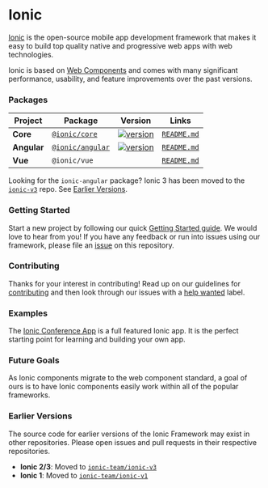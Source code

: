 # Ionic

[Ionic](https://ionicframework.com/) is the open-source mobile app development framework that makes it easy to
build top quality native and progressive web apps with web technologies.

Ionic is based on [Web Components](https://www.webcomponents.org/introduction) and comes with many significant performance, usability, and feature improvements over the past versions.


### Packages

| Project | Package | Version | Links |
| ------- | ------- | ------- |:-----:|
| **Core** | [`@ionic/core`](https://www.npmjs.com/package/@ionic/core) | [![version](https://img.shields.io/npm/v/@ionic/core/latest.svg)](https://www.npmjs.com/package/@ionic/core) | [`README.md`](core/README.md)
| **Angular** | [`@ionic/angular`](https://www.npmjs.com/package/@ionic/angular) | [![version](https://img.shields.io/npm/v/@ionic/angular/latest.svg)](https://www.npmjs.com/package/@ionic/angular) | [`README.md`](angular/README.md)
| **Vue** | `@ionic/vue` | | [`README.md`](vue/README.md)

Looking for the `ionic-angular` package? Ionic 3 has been moved to the [`ionic-v3`](https://github.com/ionic-team/ionic-v3) repo. See [Earlier Versions](#earlier-versions).

### Getting Started

Start a new project by following our quick [Getting Started guide](https://ionicframework.com/getting-started/).
We would love to hear from you! If you have any feedback or run into issues using our framework, please file
an [issue](https://github.com/ionic-team/ionic/issues/new) on this repository.


### Contributing

Thanks for your interest in contributing! Read up on our guidelines for
[contributing](https://github.com/ionic-team/ionic/blob/master/.github/CONTRIBUTING.md)
and then look through our issues with a [help wanted](https://github.com/ionic-team/ionic/issues?q=is%3Aopen+is%3Aissue+label%3A%22help+wanted%22)
label.


### Examples

The [Ionic Conference App](https://github.com/ionic-team/ionic-conference-app) is a full featured Ionic app.
It is the perfect starting point for learning and building your own app.


### Future Goals

As Ionic components migrate to the web component standard, a goal of ours is to have Ionic components easily work within all of the popular frameworks.

### Earlier Versions

The source code for earlier versions of the Ionic Framework may exist in other repositories. Please open issues and pull requests in their respective repositories.

* **Ionic 2/3**: Moved to [`ionic-team/ionic-v3`](https://github.com/ionic-team/ionic-v3)
* **Ionic 1**: Moved to [`ionic-team/ionic-v1`](https://github.com/ionic-team/ionic-v1)
